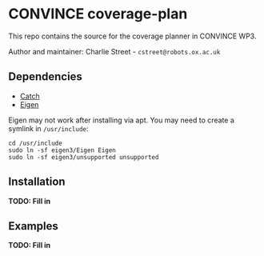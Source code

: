 # CONVINCE coverage-plan
This repo contains the source for the coverage planner in CONVINCE WP3.

Author and maintainer: Charlie Street - `cstreet@robots.ox.ac.uk`

## Dependencies

* [Catch](https://github.com/catchorg/Catch2)
* [Eigen](https://eigen.tuxfamily.org/index.php?title=Main_Page) 

Eigen may not work after installing via apt. You may need to create a symlink in `/usr/include`:

```
cd /usr/include
sudo ln -sf eigen3/Eigen Eigen
sudo ln -sf eigen3/unsupported unsupported
```


## Installation
**TODO: Fill in**

## Examples
**TODO: Fill in**